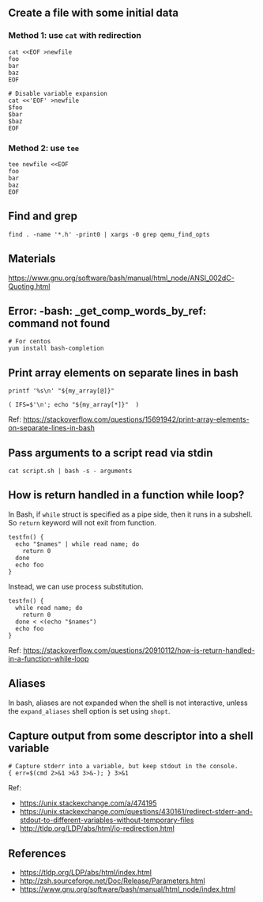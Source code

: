 ## Create a file with some initial data

### Method 1: use `cat` with redirection

```
cat <<EOF >newfile
foo
bar
baz
EOF

# Disable variable expansion
cat <<'EOF' >newfile
$foo
$bar
$baz
EOF
```

### Method 2: use `tee`

```
tee newfile <<EOF
foo
bar
baz
EOF
```

## Find and grep

```
find . -name '*.h' -print0 | xargs -0 grep qemu_find_opts
```

## Materials

https://www.gnu.org/software/bash/manual/html_node/ANSI_002dC-Quoting.html

## Error: -bash: _get_comp_words_by_ref: command not found

```
# For centos
yum install bash-completion
```

## Print array elements on separate lines in bash

```
printf '%s\n' "${my_array[@]}"

( IFS=$'\n'; echo "${my_array[*]}"  )
```

Ref: https://stackoverflow.com/questions/15691942/print-array-elements-on-separate-lines-in-bash

## Pass arguments to a script read via stdin

```
cat script.sh | bash -s - arguments
```

## How is return handled in a function while loop?

In Bash, if `while` struct is specified as a pipe side, then it runs in a
subshell. So `return` keyword will not exit from function.

```
testfn() {
  echo "$names" | while read name; do
    return 0
  done
  echo foo
}
```

Instead, we can use process substitution.

```
testfn() {
  while read name; do
    return 0
  done < <(echo "$names")
  echo foo
}
```

Ref: https://stackoverflow.com/questions/20910112/how-is-return-handled-in-a-function-while-loop

## Aliases

In bash, aliases are not expanded when the shell is not interactive, unless the
`expand_aliases` shell option is set using `shopt`.

## Capture output from some descriptor into a shell variable

```
# Capture stderr into a variable, but keep stdout in the console.
{ err=$(cmd 2>&1 >&3 3>&-); } 3>&1
```

Ref:
* https://unix.stackexchange.com/a/474195
* https://unix.stackexchange.com/questions/430161/redirect-stderr-and-stdout-to-different-variables-without-temporary-files
* http://tldp.org/LDP/abs/html/io-redirection.html

## References

* https://tldp.org/LDP/abs/html/index.html
* http://zsh.sourceforge.net/Doc/Release/Parameters.html
* https://www.gnu.org/software/bash/manual/html_node/index.html
